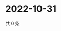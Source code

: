 # 2022-10-31

共 0 条

<!-- BEGIN WEIBO -->
<!-- 最后更新时间 Mon Oct 31 2022 02:22:11 GMT+0800 (China Standard Time) -->

<!-- END WEIBO -->
